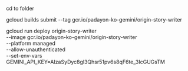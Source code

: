 cd to folder

gcloud builds submit --tag gcr.io/padayon-ko-gemini/origin-story-writer

gcloud run deploy origin-story-writer \
    --image gcr.io/padayon-ko-gemini/origin-story-writer \
    --platform managed \
    --allow-unauthenticated \
    --set-env-vars GEMINI_API_KEY=AIzaSyDyc8gl3Qhsr51pv6s8qF6te_3IcGUGsTM
